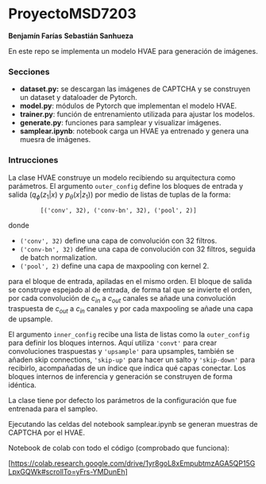 # ProyectoMSD7203

**Benjamín Farías**
**Sebastián Sanhueza**

En este repo se implementa un modelo HVAE para generación de imágenes.

### Secciones

 - **dataset.py:** se descargan las imágenes de CAPTCHA y se construyen un dataset y dataloader de Pytorch.
 - **model.py**: módulos de Pytorch que implementan el modelo HVAE.
 - **trainer.py**: función de entrenamiento utilizada para ajustar los modelos.
 - **generate.py**: funciones para samplear y visualizar imágenes.
 - **samplear.ipynb**: notebook carga un HVAE ya entrenado y genera una muesra de imágenes.


 ### Intrucciones

La clase HVAE construye un modelo recibiendo su arquitectura como
parámetros. El argumento `outer_config` define los bloques de entrada y salida ($q_\phi(z_1|x)$ y $p_\theta(x|z_1)$) por medio de listas de tuplas de la forma:

             [('conv', 32), ('conv-bn', 32), ('pool', 2)]


donde
 - `('conv', 32)` define una capa de convolución con 32 filtros.
 - `('conv-bn', 32)` define una capa de convolución con 32 filtros, seguida de batch normalization.
 - `('pool', 2)` define una capa de maxpooling con kernel 2.


 para el bloque de entrada, apiladas en el mismo orden. El bloque de salida se construye espejado al de entrada, de forma tal que se invierte el orden, por cada convolución de $c_{in}$ a $c_{out}$ canales se añade una convolución traspuesta de $c_{out}$ a $c_{in}$ canales y por cada maxpooling se añade una capa de upsample.

 El argumento `inner_config` recibe una lista de listas como la `outer_config` para definir los bloques internos. Aquí utiliza `'convt'` para crear convoluciones traspuestas y `'upsample'` para upsamples, también se añaden skip connections, `'skip-up'` para hacer un salto y `'skip-down'` para recibirlo, acompañadas de un índice que indica qué capas conectar. Los bloques internos de inferencia y generación se construyen de forma idéntica.

 La clase tiene por defecto los parámetros de la configuración que fue entrenada para el sampleo.


 Ejecutando las celdas del notebook samplear.ipynb se generan muestras de CAPTCHA por el HVAE.

 


 Notebook de colab con todo el código (comprobado que funciona):

[https://colab.research.google.com/drive/1yr8goL8xEmpubtmzAGA5QP15GLpxGQWk#scrollTo=yFrs-YMDunEh]